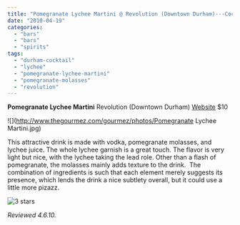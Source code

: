 ```yaml
---
title: "Pomegranate Lychee Martini @ Revolution (Downtown Durham)---Cocktail Review"
date: "2010-04-19"
categories: 
  - "bars"
  - "bars"
  - "spirits"
tags: 
  - "durham-cocktail"
  - "lychee"
  - "pomegranate-lychee-martini"
  - "pomegranate-molasses"
  - "revolution"
---
```


**Pomegranate Lychee Martini** Revolution (Downtown Durham) [Website](http://www.revolutionrestaurant.com/Revolution_Durham/Menus.html) $10

![](http://www.thegourmez.com/gourmez/photos/Pomegranate Lychee Martini.jpg)

This attractive drink is made with vodka, pomegranate molasses, and lychee juice. The whole lychee garnish is a great touch. The flavor is very light but nice, with the lychee taking the lead role. Other than a flash of pomegranate, the molasses mainly adds texture to the drink.  The combination of ingredients is such that each element merely suggests its presence, which lends the drink a nice subtlety overall, but it could use a little more pizazz.

![3 stars](http://s3.amazonaws.com/thegourmez-wpmedia/2009/02/rating_avocado1.gif "rating_avocado1")

_Reviewed 4.6.10._
